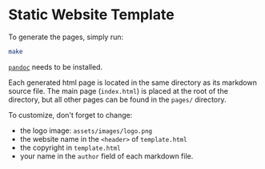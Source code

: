 # Static Website Template

To generate the pages, simply run:

```sh
make
```

[`pandoc`](https://pandoc.org/installing.html) needs to be installed.

Each generated html page is located in the same directory as its markdown source file.
The main page (`index.html`) is placed at the root of the directory, but all other pages can be found in the `pages/` directory.

To customize, don't forget to change:
- the logo image: `assets/images/logo.png`
- the website name in the `<header>` of `template.html`
- the copyright in `template.html`
- your name in the `author` field of each markdown file.

